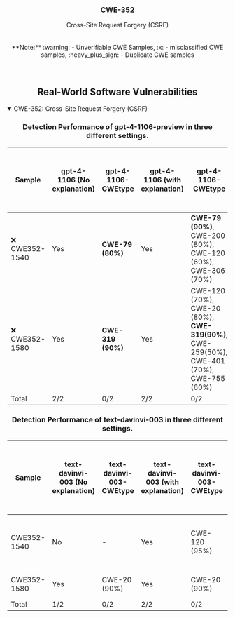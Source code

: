 <p align="center">
  </a>
  <h3 align="center">CWE-352</a></h3>
  <p align="center">
    Cross-Site Request Forgery (CSRF)<br><br><br> **Note:** :warning: - Unverifiable CWE Samples, :x: - misclassified CWE samples, :heavy_plus_sign: - Duplicate CWE samples <br><br><br>
  </p>
</p>
<div align="center">

## Real-World Software Vulnerabilities

</div>

<details open="open">
<summary>CWE-352: Cross-Site Request Forgery (CSRF)</summary>

<h3>
    <b>
        <div align="center">
            Detection Performance of gpt-4-1106-preview in three different settings.
        </div>
    </b>
</h3>
  
<div align="center">

|  Sample   |  gpt-4-1106 (No explanation) | gpt-4-1106-CWEtype  | gpt-4-1106 (with explanation)  | gpt-4-1106-CWEtype  | gpt-4-1106 (with explanation and highlighted code segment) | gpt-4-1106-CWEtype |
|-----------|------------------------|---------------------|-----------------------------|---------------------------|-----------------------------------|-------------------|
|  :x: CWE352-1540  |  Yes  |  **CWE-79 (80%)**   |  Yes  |  **CWE-79 (90%)**, CWE-200 (80%), CWE-120 (60%), CWE-306 (70%)                              |  Yes  |  **CWE-79 (90%)**; code:Don't Know  |
|  :x: CWE352-1580  |  Yes  |  **CWE-319 (90%)**  |  Yes  |  CWE-120 (70%), CWE-20 (80%), **CWE-319(90%)**, CWE-259(50%), CWE-401 (70%), CWE-755 (60%)  |  Yes  |  **CWE-319 (90%)**; **code:1/2**  | 
|  Total                                       |  2/2  |  0/2            |  2/2  |  0/2                                                                                    |  2/2  |  0/2                          |

</div>

<h3>
    <b>
        <div align="center">
            Detection Performance of text-davinvi-003 in three different settings.
        </div>
    </b>
</h3>

<div align="center">

|  Sample   |  text-davinvi-003 (No explanation) | text-davinvi-003-CWEtype  | text-davinvi-003 (with explanation)  | text-davinvi-003-CWEtype  | text-davinvi-003 (with explanation and highlighted code segment) | text-davinvi-003-CWEtype |
|-----------|------------------------|---------------------|-----------------------------|---------------------------|-----------------------------------|-------------------|
|  CWE352-1540  |  No  |  -             |  Yes  |  CWE-120 (95%)  |  Yes  |  CWE-120 (90%); code: Don't Know  |
|  CWE352-1580  |  Yes |  CWE-20 (90%)  |  Yes  |  CWE-20 (90%)   |  Yes  |  CWE-20 (90%); code: No  |
|  Total        |  1/2 |  0/2           |  2/2  |  0/2            |  2/2  |  0/2                     |
</div>
</details>
